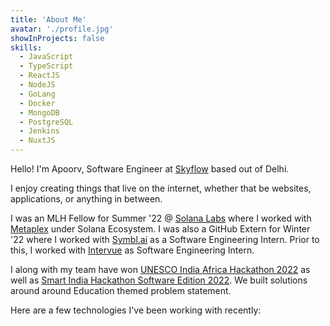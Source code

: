 ```yaml
---
title: 'About Me'
avatar: './profile.jpg'
showInProjects: false
skills:
  - JavaScript
  - TypeScript
  - ReactJS
  - NodeJS
  - GoLang
  - Docker
  - MongoDB
  - PostgreSQL
  - Jenkins
  - NuxtJS
---
```


Hello! I'm Apoorv, Software Engineer at [Skyflow](https://skyflow.com) based out of Delhi.

I enjoy creating things that live on the internet, whether that be websites, applications, or anything in between.

I was an MLH Fellow for Summer '22 @ [Solana Labs](https://solana.com/) where I worked with [Metaplex](https://www.metaplex.com/) under Solana Ecosystem. I was also a GitHub Extern for Winter '22 where I worked with [Symbl.ai](https://symbl.ai/) as a Software Engineering Intern. Prior to this, I worked with [Intervue](https://intervue.io) as Software Engineering Intern.

I along with my team have won [UNESCO India Africa Hackathon 2022](https://uia.mic.gov.in/) as well as [Smart India Hackathon Software Edition 2022](https://sih.gov.in/). We built solutions around around Education themed problem statement.

Here are a few technologies I've been working with recently:
